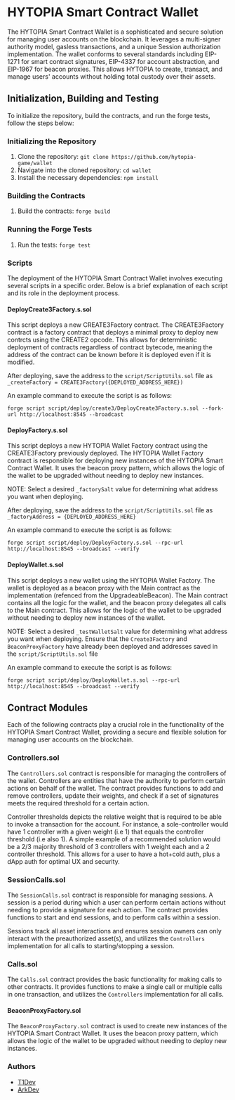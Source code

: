 # HYTOPIA Smart Contract Wallet

The HYTOPIA Smart Contract Wallet is a sophisticated and secure solution for managing user accounts on the blockchain. It leverages a multi-signer authority model, gasless transactions, and a unique Session authorization implementation. The wallet conforms to several standards including EIP-1271 for smart contract signatures, EIP-4337 for account abstraction, and EIP-1967 for beacon proxies. This allows HYTOPIA to create, transact, and manage users' accounts without holding total custody over their assets.

## Initialization, Building and Testing

To initialize the repository, build the contracts, and run the forge tests, follow the steps below:

### Initializing the Repository

1. Clone the repository: `git clone https://github.com/hytopia-game/wallet`
2. Navigate into the cloned repository: `cd wallet`
3. Install the necessary dependencies: `npm install`

### Building the Contracts

1. Build the contracts: `forge build`

### Running the Forge Tests

1. Run the tests: `forge test`

### Scripts

The deployment of the HYTOPIA Smart Contract Wallet involves executing several scripts in a specific order. Below is a brief explanation of each script and its role in the deployment process.

#### DeployCreate3Factory.s.sol

This script deploys a new CREATE3Factory contract. The CREATE3Factory contract is a factory contract that deploys a minimal proxy to deploy new contrcts using the CREATE2 opcode. This allows for deterministic deployment of contracts regardless of contract bytecode, meaning the address of the contract can be known before it is deployed even if it is modified.

After deploying, save the address to the `script/ScriptUtils.sol` file as `_createFactory = CREATE3Factory({DEPLOYED_ADDRESS_HERE})`

An example command to execute the script is as follows:
```
forge script script/deploy/create3/DeployCreate3Factory.s.sol --fork-url http://localhost:8545 --broadcast
```

#### DeployFactory.s.sol

This script deploys a new HYTOPIA Wallet Factory contract using the CREATE3Factory previously deployed. The HYTOPIA Wallet Factory contract is responsible for deploying new instances of the HYTOPIA Smart Contract Wallet. It uses the beacon proxy pattern, which allows the logic of the wallet to be upgraded without needing to deploy new instances.

NOTE: Select a desired `_factorySalt` value for determining what address you want when deploying.

After deploying, save the address to the `script/ScriptUtils.sol` file as `_factoryAddress = {DEPLOYED_ADDRESS_HERE}`

An example command to execute the script is as follows:
```
forge script script/deploy/DeployFactory.s.sol --rpc-url http://localhost:8545 --broadcast --verify
```

#### DeployWallet.s.sol

This script deploys a new wallet using the HYTOPIA Wallet Factory. The wallet is deployed as a beacon proxy with the Main contract as the implementation (refenced from the UpgradeableBeacon). The Main contract contains all the logic for the wallet, and the beacon proxy delegates all calls to the Main contract. This allows for the logic of the wallet to be upgraded without needing to deploy new instances of the wallet.

NOTE: Select a desired `_testWalletSalt` value for determining what address you want when deploying. Ensure that the `Create3Factory` and `BeaconProxyFactory` have already been deployed and addresses saved in the `script/ScriptUtils.sol` file

An example command to execute the script is as follows:
```
forge script script/deploy/DeployWallet.s.sol --rpc-url http://localhost:8545 --broadcast --verify
```

## Contract Modules

Each of the following contracts play a crucial role in the functionality of the HYTOPIA Smart Contract Wallet, providing a secure and flexible solution for managing user accounts on the blockchain.

### Controllers.sol

The `Controllers.sol` contract is responsible for managing the controllers of the wallet. Controllers are entities that have the authority to perform certain actions on behalf of the wallet. The contract provides functions to add and remove controllers, update their weights, and check if a set of signatures meets the required threshold for a certain action.

Controller thresholds depicts the relative weight that is required to be able to invoke a transaction for the account. For instance, a sole-controller would have 1 controller with a given weight (i.e 1) that equals the controller threshold (i.e also 1). A simple example of a recommended solution would be a 2/3 majority threshold of 3 controllers with 1 weight each and a 2 controller threshold. This allows for a user to have a hot+cold auth, plus a dApp auth for optimal UX and security.

### SessionCalls.sol

The `SessionCalls.sol` contract is responsible for managing sessions. A session is a period during which a user can perform certain actions without needing to provide a signature for each action. The contract provides functions to start and end sessions, and to perform calls within a session.

Sessions track all asset interactions and ensures session owners can only interact with the preauthorized asset(s), and utilizes the `Controllers` implementation for all calls to starting/stopping a session.

### Calls.sol

The `Calls.sol` contract provides the basic functionality for making calls to other contracts. It provides functions to make a single call or multiple calls in one transaction, and utilizes the `Controllers` implementation for all calls.

#### BeaconProxyFactory.sol

The `BeaconProxyFactory.sol` contract is used to create new instances of the HYTOPIA Smart Contract Wallet. It uses the beacon proxy pattern, which allows the logic of the wallet to be upgraded without needing to deploy new instances.

### Authors

- [T1Dev](https://twitter.com/pr0zy)
- [ArkDev](https://twitter.com/iamarkdev)
